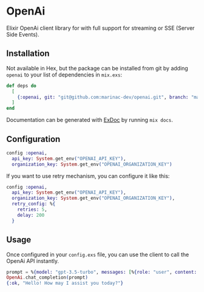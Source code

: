 # OpenAi

Elixir OpenAi client library for with full support for streaming or SSE (Server Side Events).

## Installation

Not available in Hex, but the package can be installed from git
by adding `openai` to your list of dependencies in `mix.exs`:

```elixir
def deps do
  [
    {:openai, git: "git@github.com:marinac-dev/openai.git", branch: "master"},
  ]
end
```

Documentation can be generated with [ExDoc](https://github.com/elixir-lang/ex_doc) by running `mix docs`.

## Configuration

```elixir
config :openai,
  api_key: System.get_env("OPENAI_API_KEY"),
  organization_key: System.get_env("OPENAI_ORGANIZATION_KEY")
```

If you want to use retry mechanism, you can configure it like this:

```elixir
config :openai,
  api_key: System.get_env("OPENAI_API_KEY"),
  organization_key: System.get_env("OPENAI_ORGANIZATION_KEY"),
  retry_config: %{
    retries: 5,
    delay: 200
  }
```

## Usage

Once configured in your `config.exs` file, you can use the client to call the OpenAi API instantly.

```elixir
prompt = %{model: "gpt-3.5-turbo", messages: [%{role: "user", content: "Hello!"}], stream: true}
OpenAi.chat_completion(prompt)
{:ok, "Hello! How may I assist you today?"}
```
